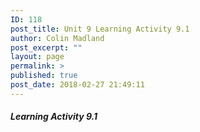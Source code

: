 ```yaml
---
ID: 118
post_title: Unit 9 Learning Activity 9.1
author: Colin Madland
post_excerpt: ""
layout: page
permalink: >
published: true
post_date: 2018-02-27 21:49:11
---
```



##### Learning Activity 9.1

